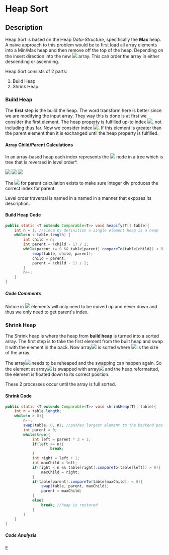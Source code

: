 # Heap Sort

## Description
Heap Sort is based on the Heap *Data-Structure*, specifically the **Max** heap. 
A naive approach to this problem would be to first load all array elements into a Min/Max heap and then remove off the top of the heap. Depending on the insert direction into the new <img src="https://render.githubusercontent.com/render/math?math=output"> array. This can order the array in either descending or ascending. 

Heap Sort consists of 2 parts: 
1. Build Heap 
2. Shrink Heap

### Build Heap
The **first** step is the build the heap. The word transform here is better since we are modifying the input array. They way this is done is at first we consider the first element. The heap property is fulfilled up-to index <img src="https://render.githubusercontent.com/render/math?math=1">, not including thus far. Now we consider index <img src="https://render.githubusercontent.com/render/math?math=1">. If this element is greater than the parent element then it is exchanged until the heap property is fulfilled. 

#### Array Child/Parent Calculations 
In an array-based heap each index represents the <img src="https://render.githubusercontent.com/render/math?math=i%5E%7B%5Ctext%7Bth%7D%7D"> node in a tree which is tree that is reversed in level order*. 


<img src="https://render.githubusercontent.com/render/math?math=%0A%5Ctext%7Bparent%7D_i%20%3D%20%5Cfrac%7B%5Ctext%7Bchild%20-%201%7D%7D%7B2%7D%0A">


<img src="https://render.githubusercontent.com/render/math?math=%0A%5Ctext%7Bchild%7D_L%20%3D%20%5Ctext%7Bparent%7D_i%20%2A%202%0A">


<img src="https://render.githubusercontent.com/render/math?math=%0A%5Ctext%7Bchild%7D_R%20%3D%20%5Ctext%7Bparent%7D_i%20%2A%202%20%2B%201%0A">


The <img src="https://render.githubusercontent.com/render/math?math=-1"> for parent calculation exists to make sure integer div produces the correct index for parent.   

Level order traversal is named in a named in a manner that exposes its description.  

#### Build Heap Code
```java
public static <T extends Comparable<T>> void heapify(T[] table){  
    int n = 1; //since by definition a single element heap is a heap  
 	while(n < table.length) {  
        int child = n;  
 		int parent = (child - 1) / 2;  
 		while(parent >= 0 && table[parent].compareTo(table[child]) < 0){  
            swap(table, child, parent);  
 			child = parent;  
 			parent = (child - 1) / 2;  
 		}  
        n++;  
 	}
}
```
##### Code Comments
Notice in <img src="https://render.githubusercontent.com/render/math?math=%5Ctext%7Bheapify%7D%28%29"> elements will only need to be moved up and never down and thus we only need to get parent's index.

### Shrink Heap
The Shrink heap is where the heap from **build heap** is turned into a sorted array.
The first step is to take the first element from the built heap and swap it with the element in the back. Now array<img src="https://render.githubusercontent.com/render/math?math=%5Bn-1%2C%20n%5D"> is sorted where <img src="https://render.githubusercontent.com/render/math?math=n"> is the size of the array. 

The array<img src="https://render.githubusercontent.com/render/math?math=%5B0%2C%20n-1%5D"> needs to be reheaped and the swapping can happen again. So the element at array<img src="https://render.githubusercontent.com/render/math?math=%5Bn-1%5D"> is swapped with array<img src="https://render.githubusercontent.com/render/math?math=%5B0%5D"> and the heap reformatted, the element is floated down to its correct position. 

These 2 processes occur until the array is full sorted.

#### Shrink Code

```java
public static <T extends Comparable<T>> void shrinkHeap(T[] table){  
    int n = table.length;  
 	while(n > 0){  
		n--;  
		swap(table, 0, n); //pushes largest element to the backend pos  
		int parent = 0;  
		while(true){  
			int left = parent * 2 + 1;  
			if(left >= n){  
					break;  
			}  
			int right = left + 1;  
			int maxChild = left;  
			if(right < n && table[right].compareTo(table[left]) > 0){  
				maxChild = right;  
			}  
			if(table[parent].compareTo(table[maxChild]) < 0){  
				swap(table, parent, maxChild);  
				parent = maxChild;  
			}  
			else{  
				break; //heap is restored  
			}  
		}  
    }  
}
```

##### Code Analysis
E
